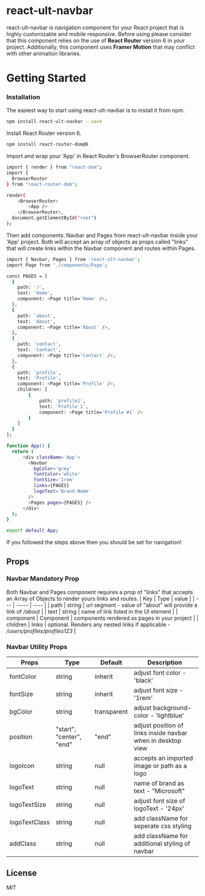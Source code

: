 # react-ult-navbar

react-ult-navbar is navigation component for your React project that is highly customizable and mobile responsive. Before using please consider that this component relies on the use of **React Router** version 6 in your project. Additionally, this component uses **Framer Motion** that may conflict with other animation libraries.

# Getting Started

### Installation

The easiest way to start using react-ult-navbar is to install it from npm.
```sh
npm install react-ult-navbar --save
```
Install React Router version 6.
```sh
npm install react-router-dom@6
```
Import and wrap your 'App' in React Router's BrowserRouter component.
```sh
import { render } from "react-dom";
import {
  BrowserRouter
} from "react-router-dom";

render(
    <BrowserRouter>
        <App />
    </BrowserRouter>,
  document.getElementById("root")
);
```
Then add components: Navbar and Pages from react-ult-navbar inside your 'App' project.
Both will accept an array of objects as props called "links" that will create links within the Navbar component and routes within Pages.
```sh
import { Navbar, Pages } from 'react-ult-navbar';
import Page from './components/Page';

const PAGES = [
  {
    path: '/',
    text: 'Home',
    component: <Page title='Home' />,
  },
  {
    path: 'about',
    text: 'About',
    component: <Page title='About' />,
  },
  {
    path: 'contact',
    text: 'Contact',
    component: <Page title='Contact' />,
  },
  {
    path: 'profile',
    text: 'Profile',
    component: <Page title='Profile' />,
    children: [
        {
            path: 'profile1',
            text: 'Profile 1',
            component: <Page title='Profile #1' />
        }
    ]
  }
];

function App() {
  return (
      <div className='App'>
        <Navbar
          bgColor='grey'
          fontColor='white'
          fontSize='1rem'
          links={PAGES}
          logoText='Brand Name'
        />
        <Pages pages={PAGES} />
      </div>
  );
}

export default App;

```

If you followed the steps above then you should be set for navigation!

## Props

### Navbar Mandatory Prop
Both Navbar and Pages component requires a prop of "links" that accepts an Array of Objects to render yours links and routes.
| Key | Type | value |
| --- | ----- | ---- |
| path |  string | url segment - value of "about" will provide a link of _/about_  |
| text | string | name of link listed in the UI element |
| component | Component | components rendered as pages in your project |
| children | links | optional. Renders any nested links if applicable - _/users/profiles/profiles123_ |

### Navbar Utility Props
| Props | Type | Default | Description |
| ----- | ---- | ------- | ----------- |
| fontColor | string | inherit | adjust font color - 'black' |
| fontSize | string | inherit | adjust font size - '1rem' |
| bgColor | string | transparent | adjust background-color - 'lightblue' |
| position | "start", "center", "end" | "end" | adjust position of links inside navbar when in desktop view |
| logoIcon | string | null | accepts an imported image or path as a logo |
| logoText | string | null | name of brand as text - "Microsoft" |
| logoTextSize | string | null | adjust font size of logoText - '24px' |
| logoTextClass | string | null | add className for seperate css styling |
| addClass | string | null | add className for additional styling of navbar |

## License

MIT
